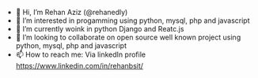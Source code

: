 - 👋 Hi, I’m Rehan Aziz (@rehanedly) 
- 👀 I’m interested in progamming using python, mysql, php and javascript
- 🌱 I’m currently woink in python Django and Reatc.js
- 💞️ I’m looking to collaborate on open source well known project using python, mysql, php and javascript
- 📫 How to reach me: Via linkedIn profile https://www.linkedin.com/in/rehanbsit/

<!---
rehanedly/rehanedly is a ✨ special ✨ repository because its `README.md` (this file) appears on your GitHub profile.
You can click the Preview link to take a look at your changes.
--->
